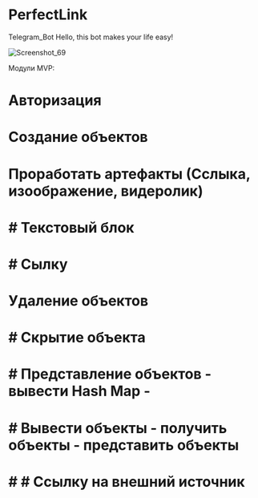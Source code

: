 # PerfectLink
Telegram_Bot
Hello, this bot makes your life easy!

![Screenshot_69](https://user-images.githubusercontent.com/76948163/109854892-a44ec200-7c68-11eb-92dc-12b4c346965f.png)

Модули MVP:

# Авторизация

# Создание объектов

# Проработать артефакты (Сслыка, изоображение, видеролик)

# # Текстовый блок

# # Сылку

# Удаление объектов

# # Скрытие объекта

# # Представление объектов - вывести Hash Map - 

# # Вывести объекты - получить объекты - представить объекты

# # # Ссылку на внешний источник
